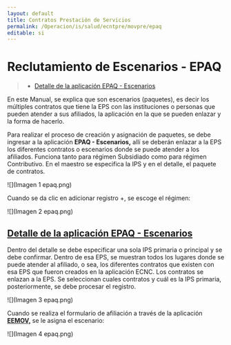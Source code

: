 ```yaml
---
layout: default
title: Contratos Prestación de Servicios
permalink: /Operacion/is/salud/ecntpre/movpre/epaq
editable: si
---
```


# Reclutamiento de Escenarios - EPAQ

>+ [Detalle de la aplicación EPAQ - Escenarios](http://docs.oasiscom.com/Operacion/is/salud/ecntpre/movpre/epaq#detalle-de-la-aplicación-epaq---escenarios)

En este Manual, se explica que son escenarios (paquetes), es decir los múltiples contratos que tiene la EPS con las instituciones o personas que pueden atender a sus afiliados, la aplicación en la que se pueden enlazar y la forma de hacerlo.

Para realizar el proceso de creación y asignación de paquetes, se debe ingresar a la aplicación **EPAQ - Escenarios,** allí se deberán enlazar a la EPS los diferentes contratos o escenarios donde se puede atender a los afiliados.  Funciona tanto para régimen Subsidiado como para régimen Contributivo.  En el maestro se especifica la IPS y en el detalle, el paquete de contratos.

![](Imagen 1 epaq.png)

Cuando se da clic en adicionar registro +, se escoge el régimen:

![](Imagen 2 epaq.png)

## [Detalle de la aplicación EPAQ - Escenarios](http://docs.oasiscom.com/Operacion/is/salud/ecntpre/movpre/epaq#detalle-de-la-aplicación-epaq---escenarios)

Dentro del detalle se debe especificar una sola IPS primaria o principal y se debe confirmar.  Dentro de esa EPS, se muestran todos los lugares donde se puede atender al afiliado, o sea, los diferentes contratos que existen con esa EPS que fueron creados en la aplicación ECNC.  Los contratos se enlazan a la EPS. Se seleccionan cuales contratos y cuál es la IPS primaria, posteriormente, se debe procesar el registro.

![](Imagen 3 epaq.png)

Cuando se realiza el formulario de afiliación a través de la aplicación [**EEMOV,**](http://docs.oasiscom.com/Operacion/crm/portal/cliente/eemov) se le asigna el escenario: 

![](Imagen 4 epaq.png)



